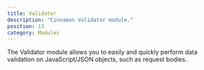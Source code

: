 ```yaml
---
title: Validator
description: "Cinnamon Validator module."
position: 13
category: Modules
---
```


<div class="page-description">
The Validator module allows you to easily and quickly perform data validation
on JavaScript/JSON objects, such as request bodies.
</div>
